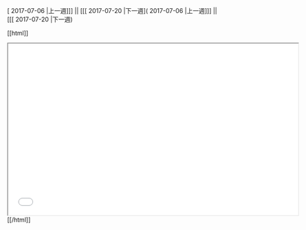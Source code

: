 [ 2017-07-06 |上一週]]] || [[[ 2017-07-20 |下一週]( 2017-07-06 |上一週]]] || [[[ 2017-07-20 |下一週)



[[html]]
<iframe src='<http://pad.hackingthursday.org>  ?showControls=true&showChat=true&showLineNumbers=true&useMonospaceFont=false' width=675 height=400></iframe>
[[/html]]